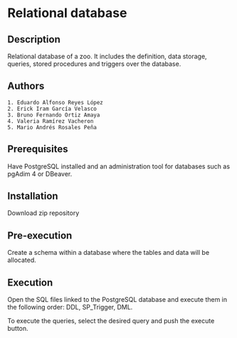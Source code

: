 # Relational database

## Description

Relational database of a zoo. It includes the definition, data storage, queries, stored procedures and triggers over the database.

## Authors

    1. Eduardo Alfonso Reyes López
    2. Erick Iram García Velasco
    3. Bruno Fernando Ortiz Amaya
    4. Valeria Ramírez Vacheron
    5. Mario Andrés Rosales Peña

## Prerequisites

Have PostgreSQL installed and an administration tool for databases such as pgAdim 4 or DBeaver.

## Installation

Download zip repository

## Pre-execution

Create a schema within a database where the tables and data will be allocated.

## Execution

Open the SQL files linked to the PostgreSQL database and execute them in the following order: DDL, SP_Trigger, DML.

To execute the queries, select the desired query and push the execute button.